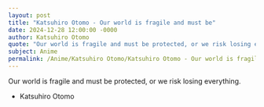 ```yaml
---
layout: post
title: "Katsuhiro Otomo - Our world is fragile and must be"
date: 2024-12-28 12:00:00 -0000
author: Katsuhiro Otomo
quote: "Our world is fragile and must be protected, or we risk losing everything."
subject: Anime
permalink: /Anime/Katsuhiro Otomo/Katsuhiro Otomo - Our world is fragile and must be
---
```


Our world is fragile and must be protected, or we risk losing everything.

- Katsuhiro Otomo
